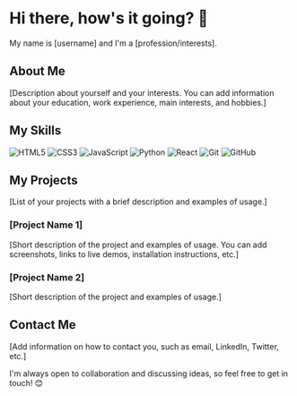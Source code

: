 # Hi there, how's it going? 👋

My name is [username] and I'm a [profession/interests].

## About Me

[Description about yourself and your interests. You can add information about your education, work experience, main interests, and hobbies.]

## My Skills

![HTML5](https://img.shields.io/badge/-HTML5-333333?style=flat&logo=HTML5&logoColor=E34F26)
![CSS3](https://img.shields.io/badge/-CSS3-333333?style=flat&logo=CSS3&logoColor=1572B6)
![JavaScript](https://img.shields.io/badge/-JavaScript-333333?style=flat&logo=javascript&logoColor=F7DF1E)
![Python](https://img.shields.io/badge/-Python-333333?style=flat&logo=python&logoColor=3776AB)
![React](https://img.shields.io/badge/-React-333333?style=flat&logo=react&logoColor=61DAFB)
![Git](https://img.shields.io/badge/-Git-333333?style=flat&logo=git&logoColor=F05032)
![GitHub](https://img.shields.io/badge/-GitHub-333333?style=flat&logo=github&logoColor=FFFFFF)

## My Projects

[List of your projects with a brief description and examples of usage.]

### [Project Name 1]

[Short description of the project and examples of usage. You can add screenshots, links to live demos, installation instructions, etc.]

### [Project Name 2]

[Short description of the project and examples of usage.]

## Contact Me

[Add information on how to contact you, such as email, LinkedIn, Twitter, etc.]

I'm always open to collaboration and discussing ideas, so feel free to get in touch! 😊
